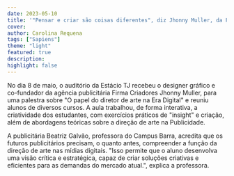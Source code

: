 ```yaml
---
date: 2023-05-10
title: '"Pensar e criar são coisas diferentes", diz Jhonny Muller, da Firma Criadores, em palestra sobre direção de arte publicitária'
cover: 
author: Carolina Requena
tags: ["Sapiens"]
theme: "light"
featured: true
description: 
highlight: false
---
```

No dia 8 de maio, o auditório da Estácio TJ recebeu o designer gráfico e co-fundador da agência publicitária Firma Criadores Jhonny Muller, para uma palestra sobre "O papel do diretor de arte na Era Digital" e reuniu alunos de diversos cursos. A aula trabalhou, de forma interativa, a criatividade dos estudantes, com exercícios práticos de "insight" e criação, além de abordagens teóricas sobre a direção de arte na Publicidade. 

A publicitária Beatriz Galvão, professora do Campus Barra, acredita que os futuros publicitários precisam, o quanto antes, compreender a função da direção de arte nas mídias digitais. "Isso permite que o aluno desenvolva uma visão crítica e estratégica, capaz de criar soluções criativas e eficientes para as demandas do mercado atual.", explica a professora.